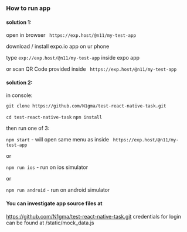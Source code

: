 ### How to run app
#### solution 1:
open in browser ```` https://exp.host/@n11/my-test-app````

download / install expo.io app on ur phone 


type ````exp://exp.host/@n11/my-test-app```` inside expo app

or scan QR Code provided inside ```` https://exp.host/@n11/my-test-app````

#### solution 2:

in console:

````git clone https://github.com/N1gma/test-react-native-task.git````

````cd test-react-native-task````
````npm install````

then run one of 3:

````npm start````  - will open same menu as inside ```` https://exp.host/@n11/my-test-app````

or

````npm run ios```` - run on ios simulator

or

````npm run android```` - run on android simulator

#### You can investigate app source files at 
https://github.com/N1gma/test-react-native-task.git
credentials for login can be found at /static/mock_data.js
